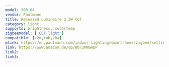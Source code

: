 ```yaml
---
model: 500.64
vendor: Paulmann
title: Recessed Luminaire 3.5W CCT
category: light
supports: brightness, colortemp
zigbeemodel: ['CCT light']
compatible: [z2m,iob,zha]
mlink: https://en.paulmann.com/indoor-lighting/smart-home/zigbee/setting-the-white-tone/smarthome-zigbee-recessed-luminaire-set-led-lens-3x3.5w-tunable-white-matt-white/50064
link: https://www.amazon.de/dp/B072MW6HDP
link2: 
link3: 
---
```





